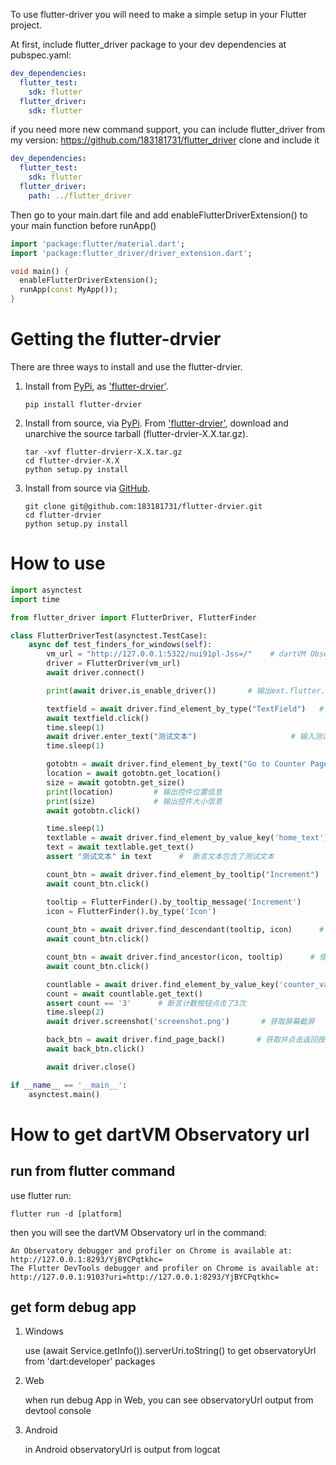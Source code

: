 To use flutter-driver you will need to make a simple setup in your Flutter project.

At first, include flutter_driver package to your dev dependencies at pubspec.yaml:
```yaml
dev_dependencies:
  flutter_test:
    sdk: flutter
  flutter_driver:
    sdk: flutter
```
if you need more new command support, you can include flutter_driver from my version:
https://github.com/183181731/flutter_driver
clone and include it
```yaml
dev_dependencies:
  flutter_test:
    sdk: flutter
  flutter_driver:
    path: ../flutter_driver
```

Then go to your main.dart file and add enableFlutterDriverExtension() to your main function before runApp()
```dart
import 'package:flutter/material.dart';
import 'package:flutter_driver/driver_extension.dart';

void main() {
  enableFlutterDriverExtension();
  runApp(const MyApp());
}
```



# Getting the flutter-drvier

There are three ways to install and use the flutter-drvier.

1. Install from [PyPi](https://pypi.org), as ['flutter-drvier'](https://pypi.org/project/flutter-drvier/).

    ```shell
    pip install flutter-drvier
    ```

2. Install from source, via [PyPi](https://pypi.org). From ['flutter-drvier'](https://pypi.org/project/flutter-drvier/),
download and unarchive the source tarball (flutter-drvier-X.X.tar.gz).

    ```shell
    tar -xvf flutter-drvierr-X.X.tar.gz
    cd flutter-drvier-X.X
    python setup.py install
    ```

3. Install from source via [GitHub](https://github.com/183181731/flutter-drvier).

    ```shell
    git clone git@github.com:183181731/flutter-drvier.git
    cd flutter-drvier
    python setup.py install
    ```

# How to use

```python
import asynctest
import time

from flutter_driver import FlutterDriver, FlutterFinder

class FlutterDriverTest(asynctest.TestCase):
    async def test_finders_for_windows(self):
        vm_url = "http://127.0.0.1:5322/nui91pl-Jss=/"    # dartVM Observatory url 
        driver = FlutterDriver(vm_url)
        await driver.connect()

        print(await driver.is_enable_driver())       # 输出ext.flutter.driver启用状态

        textfield = await driver.find_element_by_type("TextField")   # 获取并点击文本框控件
        await textfield.click()
        time.sleep(1)
        await driver.enter_text("测试文本")                     # 输入测试文本
        time.sleep(1)

        gotobtn = await driver.find_element_by_text("Go to Counter Page")     # 获取进入统计页面按钮并点击
        location = await gotobtn.get_location()
        size = await gotobtn.get_size()
        print(location)         # 输出控件位置信息
        print(size)             # 输出控件大小信息
        await gotobtn.click()

        time.sleep(1)
        textlable = await driver.find_element_by_value_key('home_text')    # 获取从上一页获取的文本信息
        text = await textlable.get_text()
        assert "测试文本" in text      #  断言文本包含了测试文本

        count_btn = await driver.find_element_by_tooltip("Increment")     # 获取并点击计数按钮控件
        await count_btn.click()

        tooltip = FlutterFinder().by_tooltip_message('Increment')     
        icon = FlutterFinder().by_type('Icon')
        
        count_btn = await driver.find_descendant(tooltip, icon)      # 使用子节点的方式定位计数按钮控件
        await count_btn.click()

        count_btn = await driver.find_ancestor(icon, tooltip)      # 使用祖先节点的方式定位计数按钮控件
        await count_btn.click()        

        countlable = await driver.find_element_by_value_key('counter_value')   # 获取计数统计显示数值
        count = await countlable.get_text()
        assert count == '3'      # 断言计数按钮点击了3次
        time.sleep(2)
        await driver.screenshot('screenshot.png')       # 获取屏幕截屏

        back_btn = await driver.find_page_back()       # 获取并点击返回按钮
        await back_btn.click()

        await driver.close()

if __name__ == '__main__':
    asynctest.main()
```

# How to get dartVM Observatory url

## run from flutter command

use flutter run:
```shell
flutter run -d [platform]
```
then you will see the dartVM Observatory url in the command:
```
An Observatory debugger and profiler on Chrome is available at: http://127.0.0.1:8293/YjBYCPqtkhc=
The Flutter DevTools debugger and profiler on Chrome is available at: http://127.0.0.1:9103?uri=http://127.0.0.1:8293/YjBYCPqtkhc=
```

## get form debug app

1. Windows

    use (await Service.getInfo()).serverUri.toString() to get observatoryUrl from 'dart:developer' packages

2. Web

      when run debug App in Web, you can see observatoryUrl output from devtool console

3. Android

    in Android observatoryUrl is output from logcat
